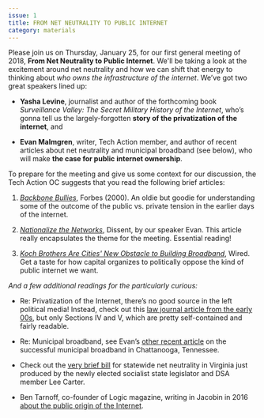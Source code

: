 ```yaml
---
issue: 1
title: FROM NET NEUTRALITY TO PUBLIC INTERNET
category: materials
---
```

Please join us on Thursday, January 25, for our first general meeting of 2018, **From Net Neutrality to Public Internet**. We'll be taking a look at the excitement around net neutrality and how we can shift that energy to thinking about *who owns the infrastructure of the internet*. We’ve got two great speakers lined up:

* **Yasha Levine**, journalist and author of the forthcoming book *Surveillance Valley: The Secret Military History of the Internet*, who’s gonna tell us the largely-forgotten **story of the privatization of the internet**, and

* **Evan Malmgren**, writer, Tech Action member, and author of recent articles about net neutrality and municipal broadband (see below), who will make **the case for public internet ownership**.

To prepare for the meeting and give us some context for our discussion, the Tech Action OC suggests that you read the following brief articles:

1. *[Backbone Bullies](http://web.archive.org/web/20010628083603/http://forbes.com:80/global/2000/0612/0312056a.html)*, Forbes (2000). An oldie but goodie for understanding some of the outcome of the public vs. private tension in the earlier days of the internet.

2. *[Nationalize the Networks](https://www.dissentmagazine.org/online_articles/net-neutrality-repeal-case-for-public-broadband)*, Dissent, by our speaker Evan. This article really encapsulates the theme for the meeting. Essential reading!

3. *[Koch Brothers Are Cities' New Obstacle to Building Broadband](https://www.wired.com/story/koch-brothers-are-cities-new-obstacle-to-building-broadband/)*, Wired. Get a taste for how capital organizes to politically oppose the kind of public internet we want.

*And a few additional readings for the particularly curious:*

* Re: Privatization of the Internet, there’s no good source in the left political media! Instead, check out this [law journal article from the early 00s](https://drive.google.com/open?id=1y9ejTMwAszYN5fGHbQhgi0_8zMymvLeK), but only Sections IV and V, which are pretty self-contained and fairly readable.

* Re: Municipal broadband, see Evan’s [other recent article](https://www.thenation.com/article/the-new-sewer-socialists-are-building-an-equitable-internet/) on the successful municipal broadband in Chattanooga, Tennessee.

* Check out the [very brief bill](http://lis.virginia.gov/cgi-bin/legp604.exe?181+ful+HB705+hil) for statewide net neutrality in Virginia just produced by the newly elected socialist state legislator and DSA member Lee Carter.

* Ben Tarnoff, co-founder of Logic magazine, writing in Jacobin in 2016 [about the public origin of the Internet](https://www.jacobinmag.com/2016/08/internet-public-dns-privatization-icann-netflix/).
